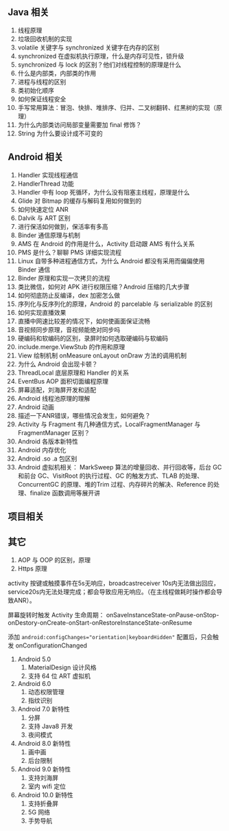 ## Java 相关

1. 线程原理
2. 垃圾回收机制的实现
15. volatile 关键字与 synchronized 关键字在内存的区别
16. synchronized 在虚拟机执行原理，什么是内存可见性，锁升级
31. synchronized 与 lock 的区别？他们对线程控制的原理是什么
38. 什么是内部类，内部类的作用
39. 进程与线程的区别
40. 类初始化顺序
41. 如何保证线程安全
42. 手写常用算法：冒泡、快排、堆排序、归并、⼆叉树翻转、红⿊树的实现（原理）
43. 为什么内部类访问局部变量需要加 final 修饰？
40. String 为什么要设计成不可变的

## Android 相关 
1. Handler 实现线程通信
2. HandlerThread 功能
7. Handler 中有 loop 死循环，为什么没有阻塞主线程，原理是什么
8. Glide 对 Bitmap 的缓存与解码复用如何做到的
9. 如何快速定位 ANR
10. Dalvik 与 ART 区别
11. 进行保活如何做到，保活率有多高
12. Binder 通信原理与机制
13. AMS 在 Android 的作用是什么，Activity 启动跟 AMS 有什么关系
14. PMS 是什么？聊聊 PMS 详细实现流程
17. Linux 自带多种进程通信方式，为什么 Android 都没有采用而偏偏使用 Binder 通信
18. Binder 原理和实现一次拷贝的流程
19. 类比微信，如何对 APK 进行权限压缩？Android 压缩的几大步骤
20. 如何彻底防止反编译，dex 加密怎么做
22. 序列化与反序列化的原理，Android 的 parcelable 与 serializable 的区别
23. 如何实现直播效果
24. 直播中网速比较差的情况下，如何使画面保证流畅
25. 音视频同步原理，音视频能绝对同步吗
26. 硬编码和软编码的区别，录屏时如何选取硬编码与软编码
27. include.merge.ViewStub 的作用和原理
28. View 绘制机制 onMeasure onLayout onDraw 方法的调用机制
29. 为什么 Android 会出现卡顿？
30. ThreadLocal 底层原理和 Handler 的关系
32. EventBus AOP 面积切面编程原理
33. 屏幕适配，刘海屏开发和适配
34. Android 线程池原理的理解
35. Android 动画
36. 描述一下ANR错误，哪些情况会发生，如何避免？
37. Activity 与 Fragment 有几种通信方式，LocalFragmentManager 与 FragmentManager 区别？
41. Android 各版本新特性
45. Android 内存优化
46. Android .so .a 包区别
47. Android 虚拟机相关： MarkSweep 算法的增量回收、并⾏回收等，后台 GC 和前台 GC、VisitRoot 的执⾏过程、GC 的触发⽅式、TLAB 的处理、ConcurrentGC 的原理、堆的Trim 过程、内存碎⽚的解决、Reference 的处理、finalize 函数调⽤等展开讲

## 项目相关

## 其它
1. AOP 与 OOP 的区别，原理
2. Https 原理







activity 按键或触摸事件在5s无响应，broadcastreceiver 10s内无法做出回应，service20s内无法处理完成；都会导致应用无响应。（在主线程做耗时操作都会导致ANR）。

屏幕旋转时触发 Activity 生命周期：
onSaveInstanceState-onPause-onStop-onDestory-onCreate-onStart-onRestoreInstanceState-onResume

添加 `android:configChanges="orientation|keyboardHidden"` 配置后，只会触发 onConfigurationChanged


1. Android 5.0
   1. MaterialDesign 设计风格
   2. 支持 64 位 ART 虚拟机
2. Android 6.0
   1. 动态权限管理
   2. 指纹识别
3. Android 7.0 新特性
   1. 分屏
   2. 支持 Java8 开发
   3. 夜间模式
4. Android 8.0 新特性
   1. 画中画
   2. 后台限制
5. Android 9.0 新特性
   1. 支持刘海屏
   2. 室内 wifi 定位
6. Android 10.0 新特性
   1. 支持折叠屏
   2. 5G 网络
   3. 手势导航